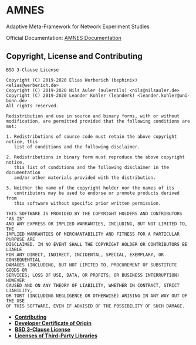 # AMNES

Adaptive Meta-Framework for Network Experiment Studies

Official Documentation: [AMNES Documentation](https://amnes.gitlab.io/amnes/)

## Copyright, License and Contributing

```
BSD 3-Clause License

Copyright (C) 2019-2020 Elias Werberich (bephinix) <elias@werberich.de>
Copyright (C) 2019-2020 Nils Auler (aulernils) <nils@nilsauler.de>
Copyright (C) 2019-2020 Leander Kohler (leanderk) <leander.kohler@uni-bonn.de>
All rights reserved.

Redistribution and use in source and binary forms, with or without
modification, are permitted provided that the following conditions are met:

1. Redistributions of source code must retain the above copyright notice, this
   list of conditions and the following disclaimer.

2. Redistributions in binary form must reproduce the above copyright notice,
   this list of conditions and the following disclaimer in the documentation
   and/or other materials provided with the distribution.

3. Neither the name of the copyright holder nor the names of its
   contributors may be used to endorse or promote products derived from
   this software without specific prior written permission.

THIS SOFTWARE IS PROVIDED BY THE COPYRIGHT HOLDERS AND CONTRIBUTORS "AS IS"
AND ANY EXPRESS OR IMPLIED WARRANTIES, INCLUDING, BUT NOT LIMITED TO, THE
IMPLIED WARRANTIES OF MERCHANTABILITY AND FITNESS FOR A PARTICULAR PURPOSE ARE
DISCLAIMED. IN NO EVENT SHALL THE COPYRIGHT HOLDER OR CONTRIBUTORS BE LIABLE
FOR ANY DIRECT, INDIRECT, INCIDENTAL, SPECIAL, EXEMPLARY, OR CONSEQUENTIAL
DAMAGES (INCLUDING, BUT NOT LIMITED TO, PROCUREMENT OF SUBSTITUTE GOODS OR
SERVICES; LOSS OF USE, DATA, OR PROFITS; OR BUSINESS INTERRUPTION) HOWEVER
CAUSED AND ON ANY THEORY OF LIABILITY, WHETHER IN CONTRACT, STRICT LIABILITY,
OR TORT (INCLUDING NEGLIGENCE OR OTHERWISE) ARISING IN ANY WAY OUT OF THE USE
OF THIS SOFTWARE, EVEN IF ADVISED OF THE POSSIBILITY OF SUCH DAMAGE.
```

- **[Contributing](CONTRIBUTING.md)**
- **[Developer Certificate of Origin](DCO)**
- **[BSD 3-Clause License](LICENSE)**
- **[Licenses of Third-Party Libraries](THIRDPARTY)**

